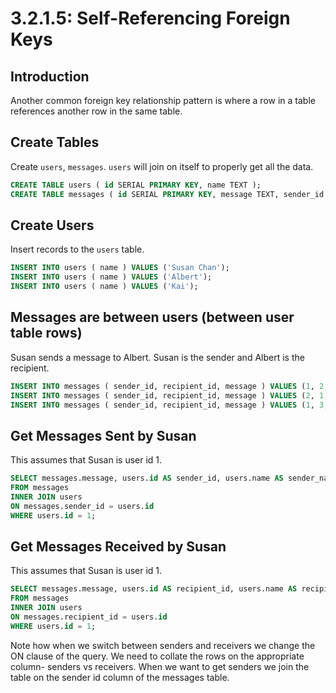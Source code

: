 # 3.2.1.5: Self-Referencing Foreign Keys

## Introduction

Another common foreign key relationship pattern is where a row in a table references another row in the same table.

## Create Tables

Create `users`, `messages`. `users` will join on itself to properly get all the data.

```sql
CREATE TABLE users ( id SERIAL PRIMARY KEY, name TEXT );
CREATE TABLE messages ( id SERIAL PRIMARY KEY, message TEXT, sender_id INTEGER, recipient_id INTEGER );
```

## Create Users

Insert records to the `users` table.

```sql
INSERT INTO users ( name ) VALUES ('Susan Chan');
INSERT INTO users ( name ) VALUES ('Albert');
INSERT INTO users ( name ) VALUES ('Kai');
```

## Messages are between users (between user table rows)

Susan sends a message to Albert. Susan is the sender and Albert is the recipient.

```sql
INSERT INTO messages ( sender_id, recipient_id, message ) VALUES (1, 2, 'hey albert, are we meeting later??');
INSERT INTO messages ( sender_id, recipient_id, message ) VALUES (2, 1, 'hey susan- ya sure');
INSERT INTO messages ( sender_id, recipient_id, message ) VALUES (1, 3, 'sorry i cant make it');
```

## Get Messages Sent by Susan

This assumes that Susan is user id 1.

```sql
SELECT messages.message, users.id AS sender_id, users.name AS sender_name
FROM messages
INNER JOIN users
ON messages.sender_id = users.id
WHERE users.id = 1;
```

## Get Messages Received by Susan

This assumes that Susan is user id 1.

```sql
SELECT messages.message, users.id AS recipient_id, users.name AS recipient_name
FROM messages
INNER JOIN users
ON messages.recipient_id = users.id
WHERE users.id = 1;
```

Note how when we switch between senders and receivers we change the ON clause of the query. We need to collate the rows on the appropriate column- senders vs receivers. When we want to get senders we join the table on the sender id column of the messages table.
